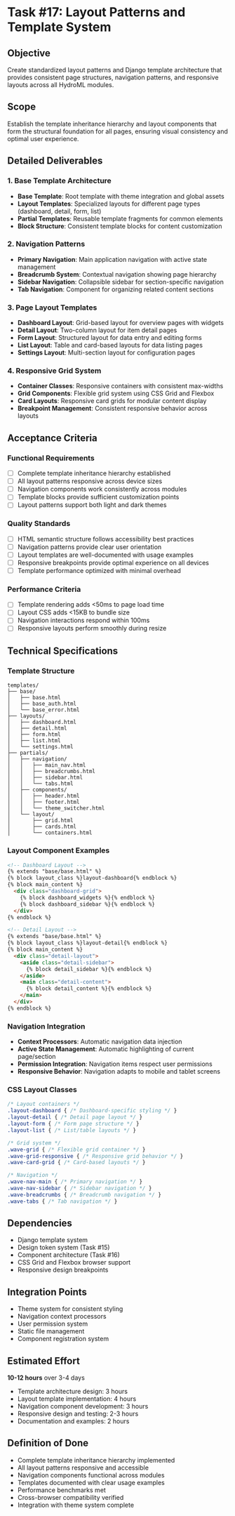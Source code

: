 # Task #17: Layout Patterns and Template System

## Objective
Create standardized layout patterns and Django template architecture that provides consistent page structures, navigation patterns, and responsive layouts across all HydroML modules.

## Scope
Establish the template inheritance hierarchy and layout components that form the structural foundation for all pages, ensuring visual consistency and optimal user experience.

## Detailed Deliverables

### 1. Base Template Architecture
- **Base Template**: Root template with theme integration and global assets
- **Layout Templates**: Specialized layouts for different page types (dashboard, detail, form, list)
- **Partial Templates**: Reusable template fragments for common elements
- **Block Structure**: Consistent template blocks for content customization

### 2. Navigation Patterns
- **Primary Navigation**: Main application navigation with active state management
- **Breadcrumb System**: Contextual navigation showing page hierarchy
- **Sidebar Navigation**: Collapsible sidebar for section-specific navigation
- **Tab Navigation**: Component for organizing related content sections

### 3. Page Layout Templates
- **Dashboard Layout**: Grid-based layout for overview pages with widgets
- **Detail Layout**: Two-column layout for item detail pages
- **Form Layout**: Structured layout for data entry and editing forms
- **List Layout**: Table and card-based layouts for data listing pages
- **Settings Layout**: Multi-section layout for configuration pages

### 4. Responsive Grid System
- **Container Classes**: Responsive containers with consistent max-widths
- **Grid Components**: Flexible grid system using CSS Grid and Flexbox
- **Card Layouts**: Responsive card grids for modular content display
- **Breakpoint Management**: Consistent responsive behavior across layouts

## Acceptance Criteria

### Functional Requirements
- [ ] Complete template inheritance hierarchy established
- [ ] All layout patterns responsive across device sizes
- [ ] Navigation components work consistently across modules
- [ ] Template blocks provide sufficient customization points
- [ ] Layout patterns support both light and dark themes

### Quality Standards
- [ ] HTML semantic structure follows accessibility best practices
- [ ] Navigation patterns provide clear user orientation
- [ ] Layout templates are well-documented with usage examples
- [ ] Responsive breakpoints provide optimal experience on all devices
- [ ] Template performance optimized with minimal overhead

### Performance Criteria
- [ ] Template rendering adds <50ms to page load time
- [ ] Layout CSS adds <15KB to bundle size
- [ ] Navigation interactions respond within 100ms
- [ ] Responsive layouts perform smoothly during resize

## Technical Specifications

### Template Structure
```
templates/
├── base/
│   ├── base.html
│   ├── base_auth.html
│   └── base_error.html
├── layouts/
│   ├── dashboard.html
│   ├── detail.html
│   ├── form.html
│   ├── list.html
│   └── settings.html
├── partials/
│   ├── navigation/
│   │   ├── main_nav.html
│   │   ├── breadcrumbs.html
│   │   ├── sidebar.html
│   │   └── tabs.html
│   ├── components/
│   │   ├── header.html
│   │   ├── footer.html
│   │   └── theme_switcher.html
│   └── layout/
│       ├── grid.html
│       ├── cards.html
│       └── containers.html
```

### Layout Component Examples
```html
<!-- Dashboard Layout -->
{% extends "base/base.html" %}
{% block layout_class %}layout-dashboard{% endblock %}
{% block main_content %}
  <div class="dashboard-grid">
    {% block dashboard_widgets %}{% endblock %}
    {% block dashboard_sidebar %}{% endblock %}
  </div>
{% endblock %}

<!-- Detail Layout -->
{% extends "base/base.html" %}
{% block layout_class %}layout-detail{% endblock %}
{% block main_content %}
  <div class="detail-layout">
    <aside class="detail-sidebar">
      {% block detail_sidebar %}{% endblock %}
    </aside>
    <main class="detail-content">
      {% block detail_content %}{% endblock %}
    </main>
  </div>
{% endblock %}
```

### Navigation Integration
- **Context Processors**: Automatic navigation data injection
- **Active State Management**: Automatic highlighting of current page/section
- **Permission Integration**: Navigation items respect user permissions
- **Responsive Behavior**: Navigation adapts to mobile and tablet screens

### CSS Layout Classes
```css
/* Layout containers */
.layout-dashboard { /* Dashboard-specific styling */ }
.layout-detail { /* Detail page layout */ }
.layout-form { /* Form page structure */ }
.layout-list { /* List/table layouts */ }

/* Grid system */
.wave-grid { /* Flexible grid container */ }
.wave-grid-responsive { /* Responsive grid behavior */ }
.wave-card-grid { /* Card-based layouts */ }

/* Navigation */
.wave-nav-main { /* Primary navigation */ }
.wave-nav-sidebar { /* Sidebar navigation */ }
.wave-breadcrumbs { /* Breadcrumb navigation */ }
.wave-tabs { /* Tab navigation */ }
```

## Dependencies
- Django template system
- Design token system (Task #15)
- Component architecture (Task #16)
- CSS Grid and Flexbox browser support
- Responsive design breakpoints

## Integration Points
- Theme system for consistent styling
- Navigation context processors
- User permission system
- Static file management
- Component registration system

## Estimated Effort
**10-12 hours** over 3-4 days
- Template architecture design: 3 hours
- Layout template implementation: 4 hours
- Navigation component development: 3 hours
- Responsive design and testing: 2-3 hours
- Documentation and examples: 2 hours

## Definition of Done
- Complete template inheritance hierarchy implemented
- All layout patterns responsive and accessible
- Navigation components functional across modules
- Templates documented with clear usage examples
- Performance benchmarks met
- Cross-browser compatibility verified
- Integration with theme system complete